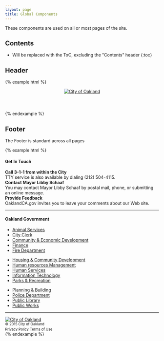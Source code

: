 ```yaml
---
layout: page
title: Global Components
---
```


These components are used on all or most pages of the site.

## Contents

* Will be replaced with the ToC, excluding the "Contents" header
{:toc}

## Header

{% example html %}
<div class="header-wrap">
	<div class="container">
		<header class="page-header" role="banner">
			<a href="#" class="logo-wrap">
				<img class="site-logo" src="{{ site.url }}/img/logo-v2.png" alt="City of Oakland" />
			</a>
			<a class="header-nav-button" href="#"><span class="lnr lnr-menu"></span></a>
			<a class="header-search-button" href="#"><span class="lnr lnr-magnifier"></span></a>
		</header>
	</div>
</div>
{% endexample %}

## Footer

The Footer is standard across all pages

{% example html %}
<footer class="site-footer" role="contentinfo">
	<div class="container">
		<h4>Get In Touch</h4>
		<div class="grid-row">
			<div class="one-fourth column-shift">
				<strong>Call 3-1-1 from within the City</strong><br>
				TTY service is also available by dialing (212) 504-4115.
			</div>
			<div class="one-fourth column-shift">
				<strong>Contact Mayor Libby Schaaf</strong><br>
				You may contact Mayor Libby Schaaf by postal mail, phone, or submitting an online message.
			</div>
			<div class="one-fourth column-shift">
				<strong>Provide Feedback</strong><br>
				OaklandCA.gov invites you to leave your comments about our Web site.
			</div>
		</div>
		<hr>
		<div class="grid-row">
			<h4>Oakland Government</h4>
			<ul class="footer-links list-no-style one-third">
				<li><a href="">Animal Services</a></li>
				<li><a href="">City Clerk</a></li>
				<li><a href="">Community & Economic Development</a></li>
				<li><a href="">Finance</a></li>
				<li><a href="">Fire Department</a></li>
			</ul>
			<ul class="footer-links list-no-style one-third">
				<li><a href="">Housing &amp; Community Development</a></li>
				<li><a href="">Human resources Management</a></li>
				<li><a href="">Human Services</a></li>
				<li><a href="">Information Technology</a></li>
				<li><a href="">Parks &amp; Recreation</a></li>
			</ul>
			<ul class="footer-links list-no-style one-third">
				<li><a href="">Planning &amp; Building</a></li>
				<li><a href="">Police Department</a></li>
				<li><a href="">Public Library</a></li>
				<li><a href="">Public Works</a></li>
			</ul>
		</div>
		<hr>
		<div class="footer-omega">
			<a href="#" class="logo-wrap">
				<img class="site-logo" src="{{ site.url }}/img/logo-v2.png" alt="City of Oakland" />
			</a>
			<div class="one-third right">
				<small class="text-muted">&copy; 2015 City of Oakland</small><br>
				<a href="#"><small>Privacy Policy</small></a>
				<a href="#"><small>Terms of Use</small></a>
			</div>
		</div>
	</div>
</footer>
{% endexample %}